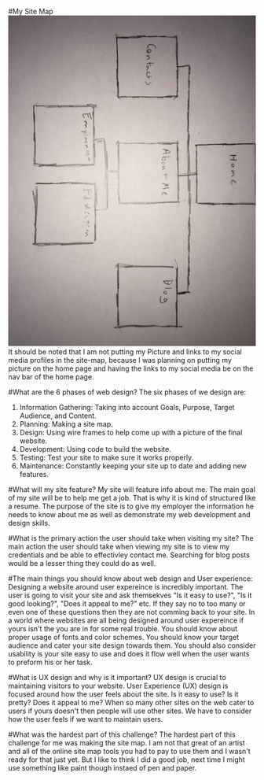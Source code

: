 #My Site Map
![Site-map](https://github.com/Liam-Mackey/phase-0/blob/master/week-2/imgs/site-map.jpg?raw=true)
It should be noted that I am not putting my Picture and links to my social media profiles in the site-map, because I was planning on putting my picture on the home page and having the links to my social media be on the nav bar of the home page.

#What are the 6 phases of web design?
The six phases of we design are: 
1. Information Gathering: Taking into account Goals, Purpose, Target Audience, and Content.
2. Planning: Making a site map.
3. Design: Using wire frames to help come up with a picture of the final website.
4. Development: Using code to build the website.
5. Testing: Test your site to make sure it works properly.
6. Maintenance: Constantly keeping your site up to date and adding new features.

#What will my site feature?
My site will feature info about me. The main goal of my site will be to help me get a job. That is why it is kind of structured like a resume. The purpose of the site is to give my employer the information he needs to know about me as well as demonstrate my web development and design skills.

#What is the primary action the user should take when visiting my site?
The main action the user should take when viewing my site is to view my credentials and be able to effectivley contact me. Searching for blog posts would be a lesser thing they could do as well.

#The main things you should know about web design and User experience:
Designing a website around user expereince is incredibly important. The user is going to visit your site and ask themsekves "Is it easy to use?", "Is it good looking?", "Does it appeal to me?" etc. If they say no to too many or even one of these questions then they are not comming back to your site. In a world where websites are all being designed around user expereince if yours isn't the  you are in for some real trouble. You should know about proper usage of fonts and color schemes. You should know your target audience and cater your site design towards them. You should also consider usability is your site easy to use and does it flow well when the user wants to preform his or her task. 

#What is UX design and why is it important?
UX design is crucial to maintaining visitors to your website. User Experience (UX) design is focused around how the user feels about the site. Is it easy to use? Is it pretty? Does it appeal to me? When so many other sites on the web cater to users if yours doesn't then people will use other sites. We have to consider how the user feels if we want to maintain users.

#What was the hardest part of this challenge?
The hardest part of this challenge for me was making the site map. I am not that great of an artist and all of the online site map tools you had to pay to use them and I wasn't ready for that just yet. But I like to think I did a good job, next time I might use something like paint though instaed of pen and paper. 